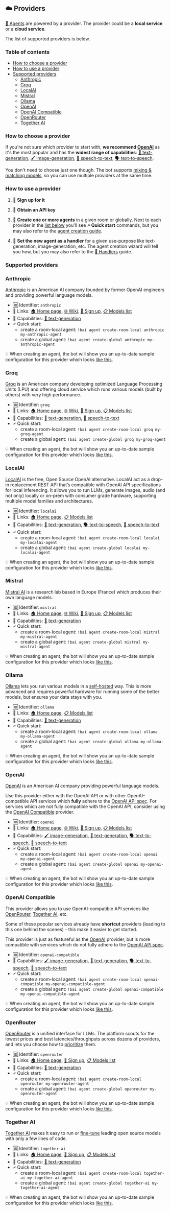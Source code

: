 ## ☁️ Providers

[🤖 Agents](./agents.md) are powered by a provider. The provider could be a **local service** or a **cloud service**.

The list of supported providers is below.


### Table of contents

- [How to choose a provider](#how-to-choose-a-provider)
- [How to use a provider](#how-to-use-a-provider)
- [Supported providers](#supported-providers)
  - [Anthropic](#anthropic)
  - [Groq](#groq)
  - [LocalAI](#localai)
  - [Mistral](#mistral)
  - [Ollama](#ollama)
  - [OpenAI](#openai)
  - [OpenAI Compatible](#openai-compatible)
  - [OpenRouter](#openrouter)
  - [Together AI](#together-ai)


### How to choose a provider

If you're not sure which provider to start with, **we recommend [OpenAI](#openai)** as it's the most popular and has the **widest range of capabilities**: [💬 text-generation](./features.md#-text-generation), [🖌️ image-generation](./features.md#️-image-generation), [🦻 speech-to-text](./features.md#-speech-to-text), [🗣️ text-to-speech](./features.md#️-text-to-speech).

You don't need to choose just one though. The bot supports [mixing & matching models](./features.md#-mixing--matching-models), so you can use multiple providers at the same time.


### How to use a provider

1. 📝 **Sign up for it**

2. 🔑 **Obtain an API key**

3. 🤖 **Create one or more agents** in a given room or globally. Next to each provider in the [list below](#supported-providers) you'll see **🗲 Quick start** commands, but you may also refer to the [agent creation guide](./agents.md#creating-agents).

4. 🤝 **Set the new agent as a handler** for a given use-purpose like text-generation, image-generation, etc. The agent creation wizard will tell you how, but you may also refer to the [🤝 Handlers](./configuration/handlers.md) guide.


### Supported providers

### Anthropic

[Anthropic](https://www.anthropic.com/) is an American AI company founded by former OpenAI engineers and providing powerful language models.

- 🆔 Identifier: `anthropic`
- 🔗 Links: [🏠 Home page](https://www.anthropic.com/), [🌐 Wiki](https://en.wikipedia.org/wiki/Anthropic), [👤 Sign up](https://console.anthropic.com/), [📋 Models list](https://docs.anthropic.com/en/docs/about-claude/models)
- 🌟 Capabilities: [💬 text-generation](./features.md#-text-generation)
- 🗲 Quick start:
  - create a room-local agent: `!bai agent create-room-local anthropic my-anthropic-agent`
  - create a global agent: `!bai agent create-global anthropic my-anthropic-agent`

💡 When creating an agent, the bot will show you an up-to-date sample configuration for this provider which looks [like this](./sample-provider-configs/anthropic.yml).


### Groq

[Groq](https://groq.com/) is an American company developing optimized Language Processing Units (LPU) and offering cloud service which runs various models (built by others) with very high performance.

- 🆔 Identifier: `groq`
- 🔗 Links: [🏠 Home page](https://groq.com/), [🌐 Wiki](https://en.wikipedia.org/wiki/Groq), [👤 Sign up](https://console.groq.com/login), [📋 Models list](https://console.groq.com/docs/models)
- 🌟 Capabilities: [💬 text-generation](./features.md#-text-generation), [🦻 speech-to-text](./features.md#-speech-to-text)
- 🗲 Quick start:
  - create a room-local agent: `!bai agent create-room-local groq my-groq-agent`
  - create a global agent: `!bai agent create-global groq my-groq-agent`

💡 When creating an agent, the bot will show you an up-to-date sample configuration for this provider which looks [like this](./sample-provider-configs/groq.yml).


### LocalAI

[LocalAI](https://localai.io/) is the free, Open Source OpenAI alternative. LocalAI act as a drop-in replacement REST API that’s compatible with OpenAI API specifications for local inferencing. It allows you to run LLMs, generate images, audio (and not only) locally or on-prem with consumer grade hardware, supporting multiple model families and architectures.

- 🆔 Identifier: `localai`
- 🔗 Links: [🏠 Home page](https://localai.io/), [📋 Models list](https://localai.io/gallery.html)
- 🌟 Capabilities: [💬 text-generation](./features.md#-text-generation), [🗣️ text-to-speech](./features.md#️-text-to-speech), [🦻 speech-to-text](./features.md#-speech-to-text)
- 🗲 Quick start:
  - create a room-local agent: `!bai agent create-room-local localai my-localai-agent`
  - create a global agent: `!bai agent create-global localai my-localai-agent`

💡 When creating an agent, the bot will show you an up-to-date sample configuration for this provider which looks [like this](./sample-provider-configs/localai.yml).


### Mistral

[Mistral AI](https://mistral.ai/) is a research lab based in Europe (France) which produces their own language models.

- 🆔 Identifier: `mistral`
- 🔗 Links: [🏠 Home page](https://mistral.ai/), [🌐 Wiki](https://en.wikipedia.org/wiki/Mistral_AI), [👤 Sign up](https://auth.mistral.ai/ui/registration), [📋 Models list](https://docs.mistral.ai/getting-started/models/)
- 🌟 Capabilities: [💬 text-generation](./features.md#-text-generation)
- 🗲 Quick start:
  - create a room-local agent: `!bai agent create-room-local mistral my-mistral-agent`
  - create a global agent: `!bai agent create-global mistral my-mistral-agent`

💡 When creating an agent, the bot will show you an up-to-date sample configuration for this provider which looks [like this](./sample-provider-configs/mistral.yml).


### Ollama

[Ollama](https://ollama.com/) lets you run various models in a [self-hosted](https://github.com/ollama/ollama?tab=readme-ov-file#ollama) way. This is more advanced and requires powerful hardware for running some of the better models, but ensures your data stays with you.

- 🆔 Identifier: `ollama`
- 🔗 Links: [🏠 Home page](https://ollama.com/), [📋 Models list](https://ollama.com/library)
- 🌟 Capabilities: [💬 text-generation](./features.md#-text-generation)
- 🗲 Quick start:
  - create a room-local agent: `!bai agent create-room-local ollama my-ollama-agent`
  - create a global agent: `!bai agent create-global ollama my-ollama-agent`

💡 When creating an agent, the bot will show you an up-to-date sample configuration for this provider which looks [like this](./sample-provider-configs/ollama.yml).


### OpenAI

[OpenAI](https://openai.com/) is an American AI company providing powerful language models.

Use this provider either with the OpenAI API or with other OpenAI-compatible API services which **fully** adhere to the [OpenAI API spec](https://github.com/openai/openai-openapi/).
For services which are not fully compatible with the OpenAI API, consider using the [OpenAI Compatible](#openai-compatible) provider.

- 🆔 Identifier: `openai`
- 🔗 Links: [🏠 Home page](https://openai.com/), [🌐 Wiki](https://en.wikipedia.org/wiki/OpenAI), [👤 Sign up](https://platform.openai.com/signup), [📋 Models list](https://platform.openai.com/docs/models)
- 🌟 Capabilities: [🖌️ image-generation](./features.md#️-image-generation), [💬 text-generation](./features.md#-text-generation), [🗣️ text-to-speech](./features.md#️-text-to-speech), [🦻 speech-to-text](./features.md#-speech-to-text)
- 🗲 Quick start:
  - create a room-local agent: `!bai agent create-room-local openai my-openai-agent`
  - create a global agent: `!bai agent create-global openai my-openai-agent`

💡 When creating an agent, the bot will show you an up-to-date sample configuration for this provider which looks [like this](./sample-provider-configs/openai.yml).


### OpenAI Compatible

This provider allows you to use OpenAI-compatible API services like [OpenRouter](https://openrouter.ai/), [Together AI](https://www.together.ai/), etc.

Some of these popular services already have **shortcut** providers (leading to this one behind the scenes) - this make it easier to get started.

This provider is just as featureful as the [OpenAI](#openai) provider, but is more compatible with services which do not fully adhere to the [OpenAI API spec](https://github.com/openai/openai-openapi/).

- 🆔 Identifier: `openai-compatible`
- 🌟 Capabilities: [🖌️ image-generation](./features.md#️-image-generation), [💬 text-generation](./features.md#-text-generation), [🗣️ text-to-speech](./features.md#️-text-to-speech), [🦻 speech-to-text](./features.md#-speech-to-text)
- 🗲 Quick start:
  - create a room-local agent: `!bai agent create-room-local openai-compatible my-openai-compatible-agent`
  - create a global agent: `!bai agent create-global openai-compatible my-openai-compatible-agent`

💡 When creating an agent, the bot will show you an up-to-date sample configuration for this provider which looks [like this](./sample-provider-configs/openai-compatible.yml).


### OpenRouter

[OpenRouter](https://openrouter.ai/) is a unified interface for LLMs. The platform scouts for the lowest prices and best latencies/throughputs across dozens of providers, and lets you choose how to [prioritize](https://openrouter.ai/docs/provider-routing) them.

- 🆔 Identifier: `openrouter`
- 🔗 Links: [🏠 Home page](https://openrouter.ai/), [👤 Sign up](https://openrouter.ai/), [📋 Models list](https://openrouter.ai/models)
- 🌟 Capabilities: [💬 text-generation](./features.md#-text-generation)
- 🗲 Quick start:
  - create a room-local agent: `!bai agent create-room-local openrouter my-openrouter-agent`
  - create a global agent: `!bai agent create-global openrouter my-openrouter-agent`

💡 When creating an agent, the bot will show you an up-to-date sample configuration for this provider which looks [like this](./sample-provider-configs/openrouter.yml).


### Together AI

[Together AI](https://www.together.ai/) makes it easy to run or [fine-tune](https://docs.together.ai/docs/fine-tuning-overview) leading open source models with only a few lines of code.

- 🆔 Identifier: `together-ai`
- 🔗 Links: [🏠 Home page](https://www.together.ai/), [👤 Sign up](https://api.together.ai/signup), [📋 Models list](https://api.together.xyz/models)
- 🌟 Capabilities: [💬 text-generation](./features.md#-text-generation)
- 🗲 Quick start:
  - create a room-local agent: `!bai agent create-room-local together-ai my-together-ai-agent`
  - create a global agent: `!bai agent create-global together-ai my-together-ai-agent`

💡 When creating an agent, the bot will show you an up-to-date sample configuration for this provider which looks [like this](./sample-provider-configs/together-ai.yml).

